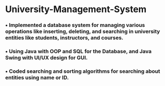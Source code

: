 # University-Management-System
### • Implemented a database system for managing various operations like inserting, deleting, and searching in university entities like students, instructors, and courses. 
### • Using Java with OOP and SQL for the Database, and Java Swing with UI/UX design for GUI. 
### • Coded searching and sorting algorithms for searching about entities using name or ID.



